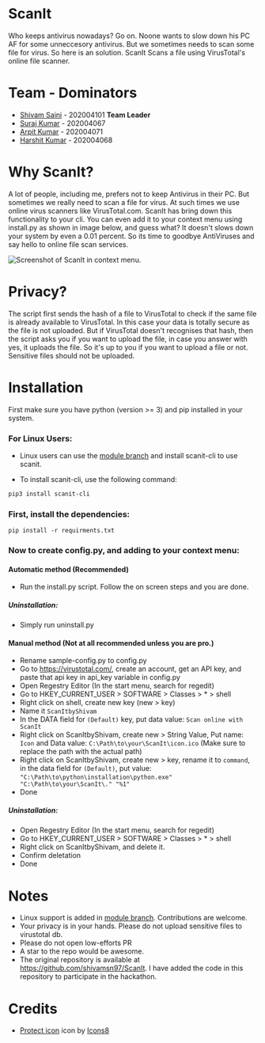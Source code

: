 # ScanIt
Who keeps antivirus nowadays? Go on. Noone wants to slow down his PC AF for some unneccesory antivirus. But we sometimes needs to scan some file for virus. So here is an solution. ScanIt Scans a file using VirusTotal's online file scanner.

# Team - Dominators
- [Shivam Saini](https://github.com/shivamsn97) - 202004101 **Team Leader**
- [Suraj Kumar](https://github.com/surajkr97) - 202004067
- [Arpit Kumar](https://github.com/arpitkr97) - 202004071
- [Harshit Kumar](https://github.com/harshitkr97) - 202004068

# Why ScanIt?
A lot of people, including me, prefers not to keep Antivirus in their PC. But sometimes we really need to scan a file for virus. At such times we use online virus scanners like VirusTotal.com. ScanIt has bring down this functionality to your cli. You can even add it to your context menu using install.py as shown in image below, and guess what? It doesn't slows down your system by even a 0.01 percent. So its time to goodbye AntiViruses and say hello to online file scan services.

![Screenshot of ScanIt in context menu.](https://telegra.ph/file/edf19985aac281027e5d9.jpg)

# Privacy?
The script first sends the hash of a file to VirusTotal to check if the same file is already available to VirusTotal. In this case your data is totally secure as the file is not uploaded. But if VirusTotal doesn't recognises that hash, then the script asks you if you want to upload the file, in case you answer with yes, it uploads the file. So it's up to you if you want to upload a file or not. Sensitive files should not be uploaded.

# Installation
First make sure you have python (version >= 3) and pip installed in your system.

### For Linux Users:
- Linux users can use the [module branch](https://github.com/shivamsn97/ScanIt/tree/module) and install scanit-cli to use scanit.

- To install scanit-cli, use the following command:
```bash
pip3 install scanit-cli
```

### First, install the dependencies:
```shell
pip install -r requirments.txt 
```
### Now to create config.py, and adding to your context menu:
#### Automatic method (Recommended)
- Run the install.py script. Follow the on screen steps and you are done.

##### Uninstallation:
- Simply run uninstall.py

#### Manual method (Not at all recommended unless you are pro.)
- Rename sample-config.py to config.py
- Go to https://virustotal.com/, create an account, get an API key, and paste that api key in api_key variable in config.py
- Open Regestry Editor (In the start menu, search for regedit)
- Go to HKEY_CURRENT_USER > SOFTWARE > Classes > * > shell
- Right click on shell, create new key (new > key)
- Name it `ScanItbyShivam`
- In the DATA field for `(Default)` key, put data value: `Scan online with ScanIt`
- Right click on ScanItbyShivam, create new > String Value, Put name: `Icon` and Data value: `C:\Path\to\your\ScanIt\icon.ico` (Make sure to replace the path with the actual path)
- Right click on ScanItbyShivam, create new > key, rename it to `command`, in the data field for `(Default)`, put value: `"C:\Path\to\python\installation\python.exe" "C:\Path\to\your\ScanIt\." "%1"`
- Done

##### Uninstallation:
- Open Regestry Editor (In the start menu, search for regedit)
- Go to HKEY_CURRENT_USER > SOFTWARE > Classes > * > shell
- Right click on ScanItbyShivam, and delete it.
- Confirm deletation
- Done

# Notes
- Linux support is added in [module branch](https://github.com/shivamsn97/ScanIt/tree/module). Contributions are welcome.
- Your privacy is in your hands. Please do not upload sensitive files to virustotal db.
- Please do not open low-efforts PR
- A star to the repo would be awesome.
- The original repository is available at https://github.com/shivamsn97/ScanIt. I have added the code in this repository to participate in the hackathon.

# Credits
- <a target="_blank" href="https://icons8.com/icons/set/security-checked">Protect icon</a> icon by <a target="_blank" href="https://icons8.com">Icons8</a>
